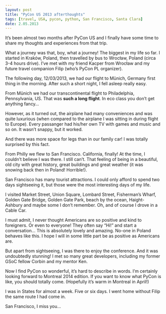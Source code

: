 ```yaml
---
layout: post
title: "PyCon US 2013 afterthoughts"
tags: [travel, USA, pycon, python, San Francisco, Santa Clara]
date: 2.05.2013
---
```


It’s been almost two months after PyCon US and I finally have some time
to share my thoughts and experiences from that trip.

What a journey was that, boy, what a journey! The biggest in my life so
far. I started in Kraków, Poland, then travelled by bus to Wrocław,
Poland (circa 3-4 hours drive). I’ve met with my friend Kacper from
Wrocław and my future travel companion Filip (who’s PyCon PL organizer).

The following day, 12/03/2013, we had our flight to Münich, Germany
first thing in the morning. After such a short night, I fell asleep
really easy.

From Münich we had our transcontinental flight to Philadelphia,
Pennsylvania, US. That was **such a long flight**. In eco class you
don’t get anything fancy…

However, as it turned out, the airplane had many conveniences and was
quite luxurious (when compared to the airplane I was sitting in during
flight to Europe). Every passanger had his/her own TV with games and
music and so on. It wasn’t snappy, but it worked.

And there was more space for legs than in our family car! I was totally
surprised by this fact.

From Philly we flew to San Francisco. California, finally! At the time,
I couldn’t believe I was there. I still can’t. That feeling of being in
a beautiful, old city with great history, great buildings and great
weather (it was snowing back then in Poland! Horrible!).

San Francisco has many tourist attractions. I could only afford to spend
two days sightseeing it, but those were the most interesting days of my
life.

I visited Market Street, Union Square, Lombard Street, Fisherman’s
Wharf, Golden Gate Bridge, Golden Gate Park, beach by the ocean,
Haight-Ashbury and maybe some I don’t remember. Oh, and of course I
drove in a Cable Car.

I must admit, I never thought Americans are so positive and kind to
foreigners. Or even to everyone! They often say “Hi!” and start a
conversation… This is absolutely lovely and amazing. No-one in Poland
behaves like this. I hope I will in some little part be as positive as
Americans are.

But apart from sightseeing, I was there to enjoy the conference. And it
was undoubtedly stunning! I met so many great developers, including my
former GSoC fellow Corbin and my mentor Ken.

Now I find PyCon so wonderful, it’s hard to describe in words. I’m
certainly looking forward to Montreal 2014 edition. If you want to know
what PyCon is like, you should totally come. (Hopefully it’s warm in
Montreal in April!)

I was in States for almost a week. Five or six days. I went home without
Filip the same route I had come in.

San Francisco, I miss you…
